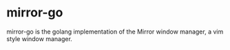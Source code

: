mirror-go
=========

mirror-go is the golang implementation of the Mirror window manager, a vim style window manager.
